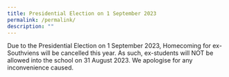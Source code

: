 ```yaml
---
title: Presidential Election on 1 September 2023
permalink: /permalink/
description: ""
---
```

<p>Due to the Presidential Election on 1 September 2023, Homecoming for ex-Southviens will be cancelled this year. As such, ex-students will NOT be allowed into the school on 31 August 2023. We apologise for any inconvenience caused.</p>